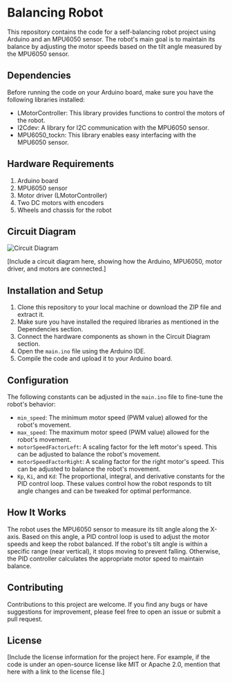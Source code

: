 # Balancing Robot

This repository contains the code for a self-balancing robot project using Arduino and an MPU6050 sensor. The robot's main goal is to maintain its balance by adjusting the motor speeds based on the tilt angle measured by the MPU6050 sensor.

## Dependencies

Before running the code on your Arduino board, make sure you have the following libraries installed:

- LMotorController: This library provides functions to control the motors of the robot.
- I2Cdev: A library for I2C communication with the MPU6050 sensor.
- MPU6050_tockn: This library enables easy interfacing with the MPU6050 sensor.

## Hardware Requirements

1. Arduino board
2. MPU6050 sensor
3. Motor driver (LMotorController)
4. Two DC motors with encoders
5. Wheels and chassis for the robot

## Circuit Diagram

![Circuit Diagram](/path/to/circuit_diagram.png)

[Include a circuit diagram here, showing how the Arduino, MPU6050, motor driver, and motors are connected.]

## Installation and Setup

1. Clone this repository to your local machine or download the ZIP file and extract it.
2. Make sure you have installed the required libraries as mentioned in the Dependencies section.
3. Connect the hardware components as shown in the Circuit Diagram section.
4. Open the `main.ino` file using the Arduino IDE.
5. Compile the code and upload it to your Arduino board.

## Configuration

The following constants can be adjusted in the `main.ino` file to fine-tune the robot's behavior:

- `min_speed`: The minimum motor speed (PWM value) allowed for the robot's movement.
- `max_speed`: The maximum motor speed (PWM value) allowed for the robot's movement.
- `motorSpeedFactorLeft`: A scaling factor for the left motor's speed. This can be adjusted to balance the robot's movement.
- `motorSpeedFactorRight`: A scaling factor for the right motor's speed. This can be adjusted to balance the robot's movement.
- `Kp`, `Ki`, and `Kd`: The proportional, integral, and derivative constants for the PID control loop. These values control how the robot responds to tilt angle changes and can be tweaked for optimal performance.

## How It Works

The robot uses the MPU6050 sensor to measure its tilt angle along the X-axis. Based on this angle, a PID control loop is used to adjust the motor speeds and keep the robot balanced. If the robot's tilt angle is within a specific range (near vertical), it stops moving to prevent falling. Otherwise, the PID controller calculates the appropriate motor speed to maintain balance.

## Contributing

Contributions to this project are welcome. If you find any bugs or have suggestions for improvement, please feel free to open an issue or submit a pull request.

## License

[Include the license information for the project here. For example, if the code is under an open-source license like MIT or Apache 2.0, mention that here with a link to the license file.]
